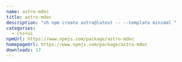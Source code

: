 ```yaml
---
name: astro-mdoc
title: astro-mdoc
description: "sh npm create astro@latest -- --template minimal "
categories:
  - css+ui
npmUrl: https://www.npmjs.com/package/astro-mdoc
homepageUrl: https://www.npmjs.com/package/astro-mdoc
downloads: 17
---
```


